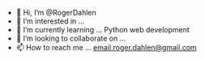 - 👋 Hi, I’m @RogerDahlen
- 👀 I’m interested in ...
- 🌱 I’m currently learning ...
  Python web development
- 💞️ I’m looking to collaborate on ...
- 📫 How to reach me ...
  email.roger.dahlen@gmail.com

<!---
RogerDahlen/RogerDahlen is a ✨ special ✨ repository because its `README.md` (this file) appears on your GitHub profile.
You can click the Preview link to take a look at your changes.
--->
